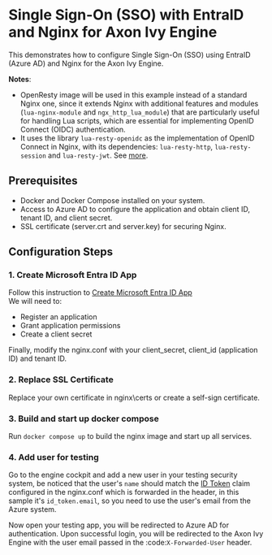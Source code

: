 # Single Sign-On (SSO) with EntraID and Nginx for Axon Ivy Engine
This demonstrates how to configure Single Sign-On (SSO) using EntraID (Azure AD) and Nginx for the Axon Ivy Engine.

**Notes**: 
- OpenResty image will be used in this example instead of a standard Nginx one, since it extends Nginx with additional features and modules (`lua-nginx-module` and `ngx_http_lua_module`) that are particularly useful for handling Lua scripts, which are essential for implementing OpenID Connect (OIDC) authentication.
- It uses the library `lua-resty-openidc` as the implementation of OpenID Connect in Nginx, with its dependencies: `lua-resty-http`, `lua-resty-session` and `lua-resty-jwt`. See [more](https://github.com/zmartzone/lua-resty-openidc). 

## Prerequisites
- Docker and Docker Compose installed on your system.
- Access to Azure AD to configure the application and obtain client ID, tenant ID, and client secret.
- SSL certificate (server.crt and server.key) for securing Nginx.

## Configuration Steps
### 1. Create Microsoft Entra ID App
Follow this instruction to [Create Microsoft Entra ID App](https://developer.axonivy.com/doc/11.3/engine-guide/integration/identity-provider/microsoft-entra-id/microsoft-entra-id-app.html#microsoft-entra-id-app)  
We will need to:
- Register an application
- Grant application permissions
- Create a client secret

Finally, modify the nginx.conf with your client_secret, client_id (application ID) and tenant ID.

### 2. Replace SSL Certificate
Replace your own certificate in nginx\certs or create a self-sign certificate.

### 3. Build and start up docker compose
Run `docker compose up` to build the nginx image and start up all services.

### 4. Add user for testing
Go to the engine cockpit and add a new user in your testing security system, be noticed that the user's `name` should match the [ID Token](https://learn.microsoft.com/en-us/entra/identity-platform/id-token-claims-reference) claim configured in the nginx.conf which is forwarded in the header, in this sample it's `id_token.email`, so you need to use the user's email from the Azure system.

Now open your testing app, you will be redirected to Azure AD for authentication.
Upon successful login, you will be redirected to the Axon Ivy Engine with the user email passed in the :code:`X-Forwarded-User` header.
